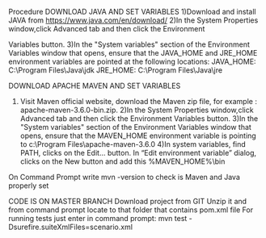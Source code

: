 Procedure
DOWNLOAD JAVA AND SET VARIABLES
1)Download and install JAVA from https://www.java.com/en/download/
2)In the System Properties window,click Advanced tab and then click the Environment 

Variables button.
3)In the "System variables" section of the Environment Variables window that opens, ensure that the JAVA_HOME and JRE_HOME environment variables 
are pointed at the following locations:
JAVA_HOME: C:\Program Files\Java\jdk<version>
JRE_HOME: C:\Program Files\Java\jre<version>

DOWNLOAD APACHE MAVEN AND SET VARIABLES
1) Visit Maven official website, download the Maven zip file, for example : apache-maven-3.6.0-bin.zip.
2)In the System Properties window,click Advanced tab and then click the Environment Variables button.
3)In the "System variables" section of the Environment Variables window that opens, ensure that the 
MAVEN_HOME environment variable is pointing to c:\Program Files\apache-maven-3.6.0
4)In system variables, find PATH, clicks on the Edit... button. In “Edit environment variable” dialog, clicks on the New button and add this %MAVEN_HOME%\bin

On Command Prompt write mvn -version to check is Maven and Java properly set

CODE IS ON MASTER BRANCH
Download project from GIT
Unzip it and from command prompt locate to that folder that contains pom.xml file
For running tests just enter in command prompt:
mvn test -Dsurefire.suiteXmlFiles=scenario.xml

